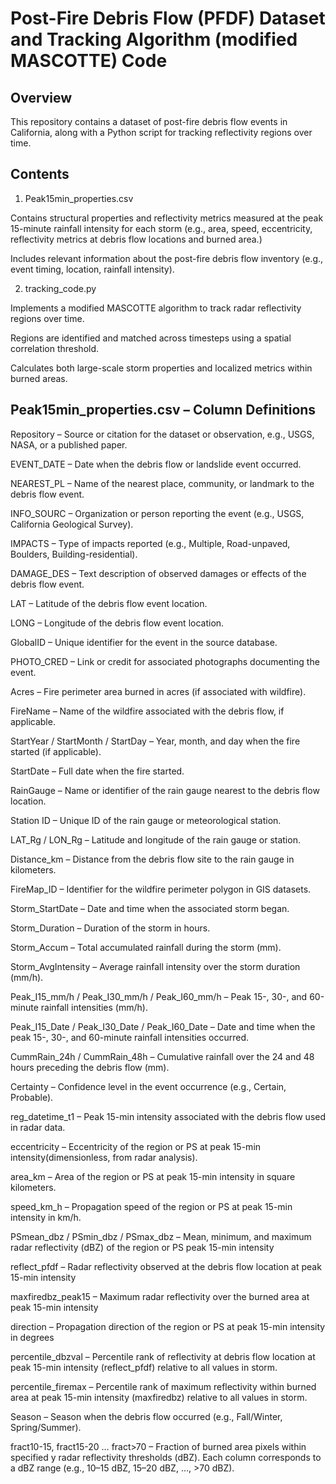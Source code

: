 # Post-Fire Debris Flow (PFDF) Dataset and Tracking Algorithm (modified MASCOTTE) Code

## Overview

This repository contains a dataset of post-fire debris flow events in California, along with a Python script for tracking reflectivity regions over time. 

## Contents

1. Peak15min_properties.csv

Contains structural properties and reflectivity metrics measured at the peak 15-minute rainfall intensity for each storm (e.g., area, speed, eccentricity, reflectivity metrics at debris flow locations and burned area.)

Includes relevant information about the post-fire debris flow inventory (e.g., event timing, location, rainfall intensity).

2. tracking_code.py

Implements a modified MASCOTTE algorithm to track radar reflectivity regions over time.

Regions are identified and matched across timesteps using a spatial correlation threshold.

Calculates both large-scale storm properties and localized metrics within burned areas.

## Peak15min_properties.csv – Column Definitions

Repository – Source or citation for the dataset or observation, e.g., USGS, NASA, or a published paper.

EVENT_DATE – Date when the debris flow or landslide event occurred.

NEAREST_PL – Name of the nearest place, community, or landmark to the debris flow event.

INFO_SOURC – Organization or person reporting the event (e.g., USGS, California Geological Survey).

IMPACTS – Type of impacts reported (e.g., Multiple, Road-unpaved, Boulders, Building-residential).

DAMAGE_DES – Text description of observed damages or effects of the debris flow event.

LAT – Latitude of the debris flow event location.

LONG – Longitude of the debris flow event location.

GlobalID – Unique identifier for the event in the source database.

PHOTO_CRED – Link or credit for associated photographs documenting the event.

Acres – Fire perimeter area burned in acres (if associated with wildfire).

FireName – Name of the wildfire associated with the debris flow, if applicable.

StartYear / StartMonth / StartDay – Year, month, and day when the fire started (if applicable).

StartDate – Full date when the fire started.

RainGauge – Name or identifier of the rain gauge nearest to the debris flow location.

Station ID – Unique ID of the rain gauge or meteorological station.

LAT_Rg / LON_Rg – Latitude and longitude of the rain gauge or station.

Distance_km – Distance from the debris flow site to the rain gauge in kilometers.

FireMap_ID – Identifier for the wildfire perimeter polygon in GIS datasets.

Storm_StartDate – Date and time when the associated storm began.

Storm_Duration – Duration of the storm in hours.

Storm_Accum – Total accumulated rainfall during the storm (mm).

Storm_AvgIntensity – Average rainfall intensity over the storm duration (mm/h).

Peak_I15_mm/h / Peak_I30_mm/h / Peak_I60_mm/h – Peak 15-, 30-, and 60-minute rainfall intensities (mm/h).

Peak_I15_Date / Peak_I30_Date / Peak_I60_Date – Date and time when the peak 15-, 30-, and 60-minute rainfall intensities occurred.

CummRain_24h / CummRain_48h – Cumulative rainfall over the 24 and 48 hours preceding the debris flow (mm).

Certainty – Confidence level in the event occurrence (e.g., Certain, Probable).

reg_datetime_t1 – Peak 15-min intensity associated with the debris flow used in radar data.

eccentricity – Eccentricity of the region or PS at peak 15-min intensity(dimensionless, from radar analysis).

area_km – Area of the region or PS at peak 15-min intensity in square kilometers.

speed_km_h – Propagation speed of the region or PS at peak 15-min intensity in km/h.

PSmean_dbz / PSmin_dbz / PSmax_dbz – Mean, minimum, and maximum radar reflectivity (dBZ) of the region or PS peak 15-min intensity

reflect_pfdf – Radar reflectivity observed at the debris flow location at peak 15-min intensity

maxfiredbz_peak15 – Maximum radar reflectivity over the burned area at peak 15-min intensity

direction – Propagation direction of the region or PS at peak 15-min intensity in degrees

percentile_dbzval – Percentile rank of reflectivity at debris flow location at peak 15-min intensity (reflect_pfdf) relative to all values in storm.

percentile_firemax – Percentile rank of maximum reflectivity within burned area at peak 15-min intensity (maxfiredbz) relative to all values in storm.

Season – Season when the debris flow occurred (e.g., Fall/Winter, Spring/Summer).

fract10-15, fract15-20 … fract>70 – Fraction of burned area pixels within specified y radar reflectivity thresholds (dBZ). Each column corresponds to a dBZ range (e.g., 10–15 dBZ, 15–20 dBZ, …, >70 dBZ).
